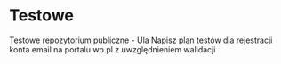 # Testowe
Testowe repozytorium publiczne - Ula
Napisz plan testów dla rejestracji konta email na portalu wp.pl z uwzględnieniem walidacji
